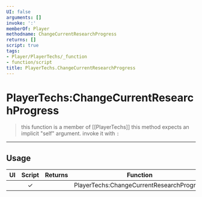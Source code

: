 ```yaml
---
UI: false
arguments: []
invoke: ':'
memberOf: Player
methodname: ChangeCurrentResearchProgress
returns: []
script: true
tags:
- Player/PlayerTechs/_function
- function/script
title: PlayerTechs.ChangeCurrentResearchProgress
---
```

# PlayerTechs:ChangeCurrentResearchProgress
> this function is a member of [[PlayerTechs]]
> this method expects an implicit "self" argument. invoke it with `:`
-----
## Usage
|  UI | Script | Returns | Function | Arguments |
|:---:|:------:|-------:|:--------:|:---------|
| |✓||PlayerTechs:ChangeCurrentResearchProgress||
